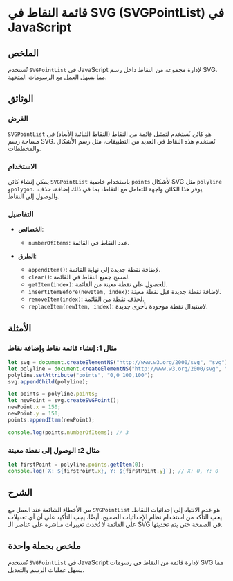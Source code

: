 <!--
Meta Description: # قائمة النقاط في SVG (SVGPointList) في JavaScript ## الملخص تُستخدم `SVGPointList` في JavaScript لإدارة مجموعة من النقاط داخل رسم SVG، مما يسهل العمل...
Meta Keywords: svg, النقاط, points, polyline, نقطة
-->

# قائمة النقاط في SVG (SVGPointList) في JavaScript

## الملخص
تُستخدم `SVGPointList` في JavaScript لإدارة مجموعة من النقاط داخل رسم SVG، مما يسهل العمل مع الرسومات المتجهة.

## الوثائق
### الغرض
`SVGPointList` هو كائن يُستخدم لتمثيل قائمة من النقاط (النقاط الثنائية الأبعاد) في مساحة رسم SVG. تُستخدم هذه النقاط في العديد من التطبيقات، مثل رسم الأشكال والمخططات.

### الاستخدام
يمكن إنشاء كائن `SVGPointList` باستخدام خاصية `points` لأشكال SVG مثل `polyline` و`polygon`. يوفر هذا الكائن واجهة للتعامل مع النقاط، بما في ذلك إضافة، حذف، والوصول إلى النقاط.

### التفاصيل
- **الخصائص**:
  - `numberOfItems`: عدد النقاط في القائمة.
  
- **الطرق**:
  - `appendItem()`: لإضافة نقطة جديدة إلى نهاية القائمة.
  - `clear()`: لمسح جميع النقاط في القائمة.
  - `getItem(index)`: للحصول على نقطة معينة من القائمة.
  - `insertItemBefore(newItem, index)`: لإضافة نقطة جديدة قبل نقطة معينة.
  - `removeItem(index)`: لحذف نقطة من القائمة.
  - `replaceItem(newItem, index)`: لاستبدال نقطة موجودة بأخرى جديدة.

## الأمثلة
### مثال 1: إنشاء قائمة نقاط وإضافة نقاط
```javascript
let svg = document.createElementNS("http://www.w3.org/2000/svg", "svg");
let polyline = document.createElementNS("http://www.w3.org/2000/svg", "polyline");
polyline.setAttribute("points", "0,0 100,100");
svg.appendChild(polyline);

let points = polyline.points;
let newPoint = svg.createSVGPoint();
newPoint.x = 150;
newPoint.y = 150;
points.appendItem(newPoint);

console.log(points.numberOfItems); // 3
```

### مثال 2: الوصول إلى نقطة معينة
```javascript
let firstPoint = polyline.points.getItem(0);
console.log(`X: ${firstPoint.x}, Y: ${firstPoint.y}`); // X: 0, Y: 0
```

## الشرح
من الأخطاء الشائعة عند العمل مع `SVGPointList` هو عدم الانتباه إلى إحداثيات النقاط. يجب التأكد من استخدام نظام الإحداثيات الصحيح. أيضًا، يجب التأكيد على أن أي تعديلات على القائمة لا تُحدث تغييرات مباشرة على عناصر الـ SVG في الصفحة حتى يتم تحديثها.

## ملخص بجملة واحدة
تُستخدم `SVGPointList` في JavaScript لإدارة قائمة من النقاط في رسومات SVG مما يسهل عمليات الرسم والتعديل.